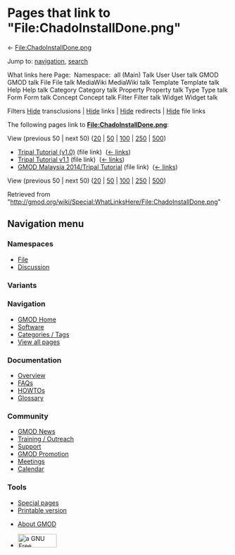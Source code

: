 <div id="mw-page-base" class="noprint">

</div>

<div id="mw-head-base" class="noprint">

</div>

<div id="content" class="mw-body" role="main">

<span id="top"></span>

<div id="mw-js-message" style="display:none;">

</div>



# <span dir="auto">Pages that link to "File:ChadoInstallDone.png"</span>

<div id="bodyContent">

<div id="contentSub">

←
[File:ChadoInstallDone.png](/wiki/File:ChadoInstallDone.png "File:ChadoInstallDone.png")

</div>

<div id="jump-to-nav" class="mw-jump">

Jump to: [navigation](#mw-navigation), [search](#p-search)

</div>

<div id="mw-content-text">

What links here Page:  Namespace:  all (Main) Talk User User talk GMOD
GMOD talk File File talk MediaWiki MediaWiki talk Template Template talk
Help Help talk Category Category talk Property Property talk Type Type
talk Form Form talk Concept Concept talk Filter Filter talk Widget
Widget talk

Filters
[Hide](/mediawiki/index.php?title=Special:WhatLinksHere/File:ChadoInstallDone.png&hidetrans=1 "Special:WhatLinksHere/File:ChadoInstallDone.png")
transclusions \|
[Hide](/mediawiki/index.php?title=Special:WhatLinksHere/File:ChadoInstallDone.png&hidelinks=1 "Special:WhatLinksHere/File:ChadoInstallDone.png")
links \|
[Hide](/mediawiki/index.php?title=Special:WhatLinksHere/File:ChadoInstallDone.png&hideredirs=1 "Special:WhatLinksHere/File:ChadoInstallDone.png")
redirects \|
[Hide](/mediawiki/index.php?title=Special:WhatLinksHere/File:ChadoInstallDone.png&hideimages=1 "Special:WhatLinksHere/File:ChadoInstallDone.png")
file links

The following pages link to
**[File:ChadoInstallDone.png](/wiki/File:ChadoInstallDone.png "File:ChadoInstallDone.png")**:

View (previous 50 \| next 50)
([20](/mediawiki/index.php?title=Special:WhatLinksHere/File:ChadoInstallDone.png&limit=20 "Special:WhatLinksHere/File:ChadoInstallDone.png")
\|
[50](/mediawiki/index.php?title=Special:WhatLinksHere/File:ChadoInstallDone.png&limit=50 "Special:WhatLinksHere/File:ChadoInstallDone.png")
\|
[100](/mediawiki/index.php?title=Special:WhatLinksHere/File:ChadoInstallDone.png&limit=100 "Special:WhatLinksHere/File:ChadoInstallDone.png")
\|
[250](/mediawiki/index.php?title=Special:WhatLinksHere/File:ChadoInstallDone.png&limit=250 "Special:WhatLinksHere/File:ChadoInstallDone.png")
\|
[500](/mediawiki/index.php?title=Special:WhatLinksHere/File:ChadoInstallDone.png&limit=500 "Special:WhatLinksHere/File:ChadoInstallDone.png"))

- [Tripal Tutorial
  (v1.0)](/wiki/Tripal_Tutorial_(v1.0) "Tripal Tutorial (v1.0)") (file
  link) ‎ <span class="mw-whatlinkshere-tools">([←
  links](/mediawiki/index.php?title=Special:WhatLinksHere&target=Tripal+Tutorial+%28v1.0%29 "Special:WhatLinksHere"))</span>
- [Tripal Tutorial
  v1.1](/wiki/Tripal_Tutorial_v1.1 "Tripal Tutorial v1.1") (file link) ‎
  <span class="mw-whatlinkshere-tools">([←
  links](/mediawiki/index.php?title=Special:WhatLinksHere&target=Tripal+Tutorial+v1.1 "Special:WhatLinksHere"))</span>
- [GMOD Malaysia 2014/Tripal
  Tutorial](/wiki/GMOD_Malaysia_2014/Tripal_Tutorial "GMOD Malaysia 2014/Tripal Tutorial")
  (file link) ‎ <span class="mw-whatlinkshere-tools">([←
  links](/mediawiki/index.php?title=Special:WhatLinksHere&target=GMOD+Malaysia+2014%2FTripal+Tutorial "Special:WhatLinksHere"))</span>

View (previous 50 \| next 50)
([20](/mediawiki/index.php?title=Special:WhatLinksHere/File:ChadoInstallDone.png&limit=20 "Special:WhatLinksHere/File:ChadoInstallDone.png")
\|
[50](/mediawiki/index.php?title=Special:WhatLinksHere/File:ChadoInstallDone.png&limit=50 "Special:WhatLinksHere/File:ChadoInstallDone.png")
\|
[100](/mediawiki/index.php?title=Special:WhatLinksHere/File:ChadoInstallDone.png&limit=100 "Special:WhatLinksHere/File:ChadoInstallDone.png")
\|
[250](/mediawiki/index.php?title=Special:WhatLinksHere/File:ChadoInstallDone.png&limit=250 "Special:WhatLinksHere/File:ChadoInstallDone.png")
\|
[500](/mediawiki/index.php?title=Special:WhatLinksHere/File:ChadoInstallDone.png&limit=500 "Special:WhatLinksHere/File:ChadoInstallDone.png"))

</div>

<div class="printfooter">

Retrieved from
"<http://gmod.org/wiki/Special:WhatLinksHere/File:ChadoInstallDone.png>"

</div>

<div id="catlinks" class="catlinks catlinks-allhidden">

</div>

<div class="visualClear">

</div>

</div>

</div>

<div id="mw-navigation">

## Navigation menu

<div id="mw-head">



<div id="left-navigation">

<div id="p-namespaces" class="vectorTabs" role="navigation"
aria-labelledby="p-namespaces-label">

### Namespaces

- <span id="ca-nstab-image"><a href="/wiki/File:ChadoInstallDone.png" accesskey="c"
  title="View the file page [c]">File</a></span>
- <span id="ca-talk"><a
  href="/mediawiki/index.php?title=File_talk:ChadoInstallDone.png&amp;action=edit&amp;redlink=1"
  accesskey="t"
  title="Discussion about the content page [t]">Discussion</a></span>

</div>

<div id="p-variants" class="vectorMenu emptyPortlet" role="navigation"
aria-labelledby="p-variants-label">

### 

### Variants[](#)

<div class="menu">

</div>

</div>

</div>

<div id="right-navigation">





</div>



</div>

</div>

</div>

<div id="mw-panel">

<div id="p-logo" role="banner">

<a href="/wiki/Main_Page"
style="background-image: url(http://gmod.org/images/GMOD-cogs.png);"
title="Visit the main page"></a>

</div>

<div id="p-Navigation" class="portal" role="navigation"
aria-labelledby="p-Navigation-label">

### Navigation

<div class="body">

- <span id="n-GMOD-Home">[GMOD Home](/wiki/Main_Page)</span>
- <span id="n-Software">[Software](/wiki/GMOD_Components)</span>
- <span id="n-Categories-.2F-Tags">[Categories /
  Tags](/wiki/Categories)</span>
- <span id="n-View-all-pages">[View all
  pages](/wiki/Special:AllPages)</span>

</div>

</div>

<div id="p-Documentation" class="portal" role="navigation"
aria-labelledby="p-Documentation-label">

### Documentation

<div class="body">

- <span id="n-Overview">[Overview](/wiki/Overview)</span>
- <span id="n-FAQs">[FAQs](/wiki/Category:FAQ)</span>
- <span id="n-HOWTOs">[HOWTOs](/wiki/Category:HOWTO)</span>
- <span id="n-Glossary">[Glossary](/wiki/Glossary)</span>

</div>

</div>

<div id="p-Community" class="portal" role="navigation"
aria-labelledby="p-Community-label">

### Community

<div class="body">

- <span id="n-GMOD-News">[GMOD News](/wiki/GMOD_News)</span>
- <span id="n-Training-.2F-Outreach">[Training /
  Outreach](/wiki/Training_and_Outreach)</span>
- <span id="n-Support">[Support](/wiki/Support)</span>
- <span id="n-GMOD-Promotion">[GMOD
  Promotion](/wiki/GMOD_Promotion)</span>
- <span id="n-Meetings">[Meetings](/wiki/Meetings)</span>
- <span id="n-Calendar">[Calendar](/wiki/Calendar)</span>

</div>

</div>

<div id="p-tb" class="portal" role="navigation"
aria-labelledby="p-tb-label">

### Tools

<div class="body">

- <span id="t-specialpages"><a href="/wiki/Special:SpecialPages" accesskey="q"
  title="A list of all special pages [q]">Special pages</a></span>
- <span id="t-print"><a
  href="/mediawiki/index.php?title=Special:WhatLinksHere/File:ChadoInstallDone.png&amp;printable=yes"
  rel="alternate" accesskey="p"
  title="Printable version of this page [p]">Printable version</a></span>

</div>

</div>

</div>

</div>

<div id="footer" role="contentinfo">

- <span id="footer-places-about">[About
  GMOD](/wiki/GMOD:About "GMOD:About")</span>

<!-- -->

- <span id="footer-copyrightico">[<img src="http://www.gnu.org/graphics/gfdl-logo-small.png" width="88"
  height="31" alt="a GNU Free Documentation License" />](http://www.gnu.org/licenses/fdl-1.3.html)</span>




</div>
